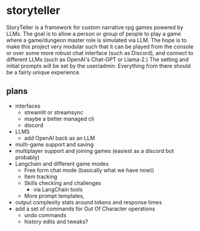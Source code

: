# storyteller

StoryTeller is a framework for custom narrative rpg games powered by LLMs.
The goal is to allow a person or group of people to play a game where
a game/dungeon master role is simulated via LLM. The hope is to make this
project very modular such that it can be played from the console or over
some more robust chat interface (such as Discord), and connect to different
LLMs (such as OpenAI's Chat-GPT or Llama-2.) The setting and initial prompts
will be set by the user/admin. Everything from there should be a fairly unique
experience.

## plans

* interfaces
  * streamlit or streamsync
  * maybe a better managed cli
  * discord
* LLMS
  * add OpenAI back as an LLM
* multi-game support and saving
* multiplayer support and joining games (easiest as a discord bot probably)
* Langchain and different game modes
  * Free form chat mode (basically what we have now))
  * Item tracking
  * Skills checking and challenges
    * via LangChain tools
  * More prompt templates,
* output complexity stats around tokens and response times
* add a set of commands for Out Of Character operations
  * undo commands
  * history edits and tweaks?
